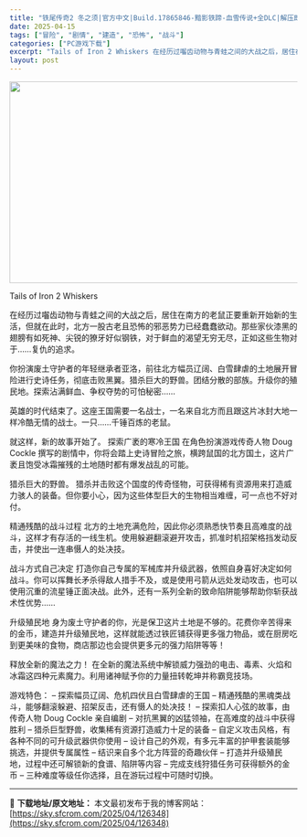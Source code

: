 ```yaml
---
title: "铁尾传奇2 冬之须|官方中文|Build.17865846-黯影铁蹄-血雪传说+全DLC|解压即撸|"
date: 2025-04-15
tags: ["冒险", "剧情", "建造", "恐怖", "战斗"]
categories: ["PC游戏下载"]
excerpt: "Tails of Iron 2 Whiskers 在经历过囓齿动物与青蛙之间的大战之后，居住在南方的老鼠正要重新开始新的生活，但就在此时，北方一股古老且恐怖的邪恶势力已经蠢蠢欲动。那些家伙漆黑的翅膀有如死神、尖锐的獠牙好似钢铁，对于鲜血的渴望无穷无尽，正如这些生物对于……复仇的追求。 你扮演废土守护&hellip;"
layout: post
---
```


<img class="aligncenter size-full wp-image-126313" src="https://sky.sfcrom.com/wp-content/uploads/2025/04/2025041507251541.webp" alt="" width="616" height="353" />

Tails of Iron 2 Whiskers

在经历过囓齿动物与青蛙之间的大战之后，居住在南方的老鼠正要重新开始新的生活，但就在此时，北方一股古老且恐怖的邪恶势力已经蠢蠢欲动。那些家伙漆黑的翅膀有如死神、尖锐的獠牙好似钢铁，对于鲜血的渴望无穷无尽，正如这些生物对于……复仇的追求。

你扮演废土守护者的年轻继承者亚洛，前往北方幅员辽阔、白雪肆虐的土地展开冒险进行史诗任务，彻底击败黑翼。猎杀巨大的野兽。团结分散的部族。升级你的殖民地。探索沾满鲜血、争权夺势的可怕秘密……

英雄的时代结束了。这座王国需要一名战士，一名来自北方而且跟这片冰封大地一样冷酷无情的战士。一只……千锤百炼的老鼠。

就这样，新的故事开始了。
探索广袤的寒冷王国
在角色扮演游戏传奇人物 Doug Cockle 撰写的剧情中，你将会踏上史诗冒险之旅，横跨鼠国的北方国土，这片广袤且饱受冰霜摧残的土地随时都有爆发战乱的可能。

猎杀巨大的野兽。
猎杀并击败这个国度的传奇怪物，可获得稀有资源用来打造威力骇人的装备。但你要小心，因为这些体型巨大的生物相当难缠，可一点也不好对付。

精通残酷的战斗过程
北方的土地充满危险，因此你必须熟悉快节奏且高难度的战斗，这样才有存活的一线生机。使用躲避翻滚避开攻击，抓准时机招架格挡发动反击，并使出一连串慑人的处决技。

战斗方式自己决定
打造你自己专属的军械库并升级武器，依照自身喜好决定如何战斗。你可以挥舞长矛杀得敌人措手不及，或是使用弓箭从远处发动攻击，也可以使用沉重的流星锤正面决战。此外，还有一系列全新的致命陷阱能够帮助你斩获战术性优势……

升级殖民地
身为废土守护者的你，光是保卫这片土地是不够的。花费你辛苦得来的金币，建造并升级殖民地，这样就能透过铁匠铺获得更多强力物品，或在厨房吃到更美味的食物，商店那边也会提供更多元的强力陷阱等等！

释放全新的魔法之力！
在全新的魔法系统中解锁威力强劲的电击、毒素、火焰和冰霜这四种元素魔力。利用诸神赋予你的力量扭转乾坤并称霸竞技场。

游戏特色：
– 探索幅员辽阔、危机四伏且白雪肆虐的王国
– 精通残酷的黑魂类战斗，能够翻滚躲避、招架反击，还有慑人的处决技！
– 探索扣人心弦的故事，由传奇人物 Doug Cockle 亲自编剧
– 对抗黑翼的凶猛领袖，在高难度的战斗中获得胜利
– 猎杀巨型野兽，收集稀有资源打造威力十足的装备
– 自定义攻击风格，有各种不同的可升级武器供你使用
– 设计自己的外观，有多元丰富的护甲套装能够挑选，并提供专属属性
– 结识来自多个北方阵营的奇趣伙伴
– 打造并升级殖民地，过程中还可解锁新的食谱、陷阱等内容
– 完成支线狩猎任务可获得额外的金币
– 三种难度等级任你选择，且在游玩过程中可随时切换。

---
📖 **下载地址/原文地址：** 本文最初发布于我的博客网站：[https://sky.sfcrom.com/2025/04/126348](https://sky.sfcrom.com/2025/04/126348)
